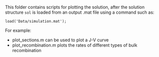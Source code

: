 
This folder contains scripts for plotting the solution, after the solution structure `sol` is loaded from an output .mat file using a command such as:

`load('Data/simulation.mat');`

For example:
- plot_sections.m can be used to plot a J-V curve
- plot_recombination.m plots the rates of different types of bulk recombination
